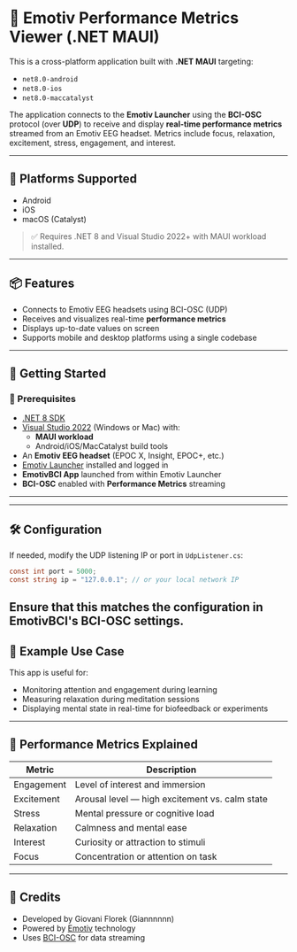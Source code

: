
# 🧠 Emotiv Performance Metrics Viewer (.NET MAUI)

This is a cross-platform application built with **.NET MAUI** targeting:

- `net8.0-android`  
- `net8.0-ios`  
- `net8.0-maccatalyst`

The application connects to the **Emotiv Launcher** using the **BCI-OSC** protocol (over **UDP**) to receive and display **real-time performance metrics** streamed from an Emotiv EEG headset. Metrics include focus, relaxation, excitement, stress, engagement, and interest.

---

## 📲 Platforms Supported

- Android  
- iOS  
- macOS (Catalyst)

> ✅ Requires .NET 8 and Visual Studio 2022+ with MAUI workload installed.

---

## 📦 Features

- Connects to Emotiv EEG headsets using BCI-OSC (UDP)  
- Receives and visualizes real-time **performance metrics**  
- Displays up-to-date values on screen  
- Supports mobile and desktop platforms using a single codebase  

---

## 🚀 Getting Started

### 🔧 Prerequisites

- [.NET 8 SDK](https://dotnet.microsoft.com/download/dotnet/8.0)  
- [Visual Studio 2022](https://visualstudio.microsoft.com/) (Windows or Mac) with:
  - **MAUI workload**
  - Android/iOS/MacCatalyst build tools
- An **Emotiv EEG headset** (EPOC X, Insight, EPOC+, etc.)  
- [Emotiv Launcher](https://www.emotiv.com/emotiv-launcher/) installed and logged in  
- **EmotivBCI App** launched from within Emotiv Launcher  
- **BCI-OSC** enabled with **Performance Metrics** streaming  

---

---

## 🛠 Configuration

If needed, modify the UDP listening IP or port in `UdpListener.cs`:

```csharp
const int port = 5000;
const string ip = "127.0.0.1"; // or your local network IP
```

Ensure that this matches the configuration in EmotivBCI's BCI-OSC settings.
---

## 🧪 Example Use Case

This app is useful for:

- Monitoring attention and engagement during learning  
- Measuring relaxation during meditation sessions  
- Displaying mental state in real-time for biofeedback or experiments  
---

## 🧠 Performance Metrics Explained

| Metric     | Description                                                  |
|------------|--------------------------------------------------------------|
| Engagement | Level of interest and immersion                              |
| Excitement | Arousal level — high excitement vs. calm state               |
| Stress     | Mental pressure or cognitive load                            |
| Relaxation | Calmness and mental ease                                     |
| Interest   | Curiosity or attraction to stimuli                           |
| Focus      | Concentration or attention on task                           |

---

## 🙌 Credits

- Developed by Giovani Florek (Giannnnnn)
- Powered by [Emotiv](https://www.emotiv.com/) technology  
- Uses [BCI-OSC](https://www.emotiv.com/products/bci-osc?srsltid=AfmBOop2mjjuIKIPzgQM-8hyCfkhiZKo8XRoh87X7wae_K30ezErLb8c) for data streaming  

